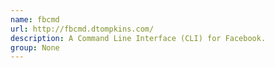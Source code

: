 ```yaml
---
name: fbcmd
url: http://fbcmd.dtompkins.com/
description: A Command Line Interface (CLI) for Facebook.
group: None
---
```

